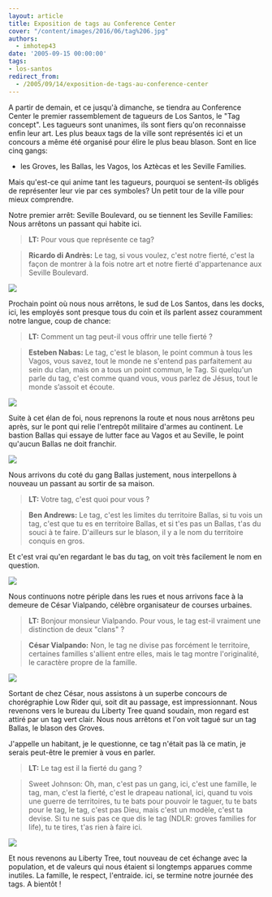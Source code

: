 ```yaml
---
layout: article
title: Exposition de tags au Conference Center
cover: "/content/images/2016/06/tag%206.jpg"
authors:
  - imhotep43
date: '2005-09-15 00:00:00'
tags:
- los-santos
redirect_from:
  - /2005/09/14/exposition-de-tags-au-conference-center
---
```


A partir de demain, et ce jusqu'à dimanche, se tiendra au Conference Center le premier rassemblement de tagueurs de Los Santos, le "Tag concept". Les tagueurs sont unanimes, ils sont fiers qu'on reconnaisse enfin leur art. Les plus beaux tags de la ville sont représentés ici et un concours a même été organisé pour élire le plus beau blason. Sont en lice cinq gangs:

- les Groves, les Ballas, les Vagos, los Aztècas et les Seville Families.

Mais qu'est-ce qui anime tant les tagueurs, pourquoi se sentent-ils obligés de représenter leur vie par ces symboles? Un petit tour de la ville pour mieux comprendre.

Notre premier arrêt: Seville Boulevard, ou se tiennent les Seville Families: Nous arrêtons un passant qui habite ici.

> **LT:** Pour vous que représente ce tag?

> **Ricardo di Andrès:** Le tag, si vous voulez, c'est notre fierté, c'est la façon de montrer à la fois notre art et notre fierté d'appartenance aux Seville Boulevard.

![](/content/images/2005/01/tag%201.jpg)

Prochain point où nous nous arrêtons, le sud de Los Santos, dans les docks, ici, les employés sont presque tous du coin et ils parlent assez couramment notre langue, coup de chance:

> **LT:** Comment un tag peut-il vous offrir une telle fierté ?

> **Esteben Nabas:** Le tag, c'est le blason, le point commun à tous les Vagos, vous savez, tout le monde ne s'entend pas parfaitement au sein du clan, mais on a tous un point commun, le Tag. Si quelqu'un parle du tag, c'est comme quand vous, vous parlez de Jésus, tout le monde s’assoit et écoute.

![](/content/images/2005/01/tag%202.jpg)

Suite à cet élan de foi, nous reprenons la route et nous nous arrêtons peu après, sur le pont qui relie l'entrepôt militaire d'armes au continent. Le bastion Ballas qui essaye de lutter face au Vagos et au Seville, le point qu'aucun Ballas ne doit franchir.

![](/content/images/2005/01/tag%203.jpg)

Nous arrivons du coté du gang Ballas justement, nous interpellons à nouveau un passant au sortir de sa maison.

> **LT:** Votre tag, c'est quoi pour vous ?

> **Ben Andrews:** Le tag, c'est les limites du territoire Ballas, si tu vois un tag, c'est que tu es en territoire Ballas, et si t'es pas un Ballas, t'as du souci à te faire. D'ailleurs sur le blason, il y a le nom du territoire conquis en gros.

Et c'est vrai qu'en regardant le bas du tag, on voit très facilement le nom en question.

![](/content/images/2005/01/tag%205.jpg)

Nous continuons notre périple dans les rues et nous arrivons face à la demeure de César Vialpando, célèbre organisateur de courses urbaines.

> **LT:** Bonjour monsieur Vialpando. Pour vous, le tag est-il vraiment une distinction de deux "clans" ?

> **César Vialpando:** Non, le tag ne divise pas forcément le territoire, certaines familles s'allient entre elles, mais le tag montre l'originalité, le caractère propre de la famille.

![](/content/images/2005/01/tag%204.jpg)

Sortant de chez César, nous assistons à un superbe concours de chorégraphie Low Rider qui, soit dit au passage, est impressionnant. Nous revenons vers le bureau du Liberty Tree quand soudain, mon regard est attiré par un tag vert clair. Nous nous arrêtons et l'on voit tagué sur un tag Ballas, le blason des Groves.

J'appelle un habitant, je le questionne, ce tag n'était pas là ce matin, je serais peut-être le premier à vous en parler.

> **LT:** Le tag est il la fierté du gang ?

> Sweet Johnson: Oh, man, c'est pas un gang, ici, c'est une famille, le tag, man, c'est la fierté, c'est le drapeau national, ici, quand tu vois une guerre de territoires, tu te bats pour pouvoir le taguer, tu te bats pour le tag, le tag, c'est pas Dieu, mais c'est un modèle, c'est ta devise. Si tu ne suis pas ce que dis le tag (NDLR: groves families for life), tu te tires, t'as rien à faire ici.

![](/content/images/2005/01/tag%206.jpg)

Et nous revenons au Liberty Tree, tout nouveau de cet échange avec la population, et de valeurs qui nous étaient si longtemps apparues comme inutiles. La famille, le respect, l'entraide. ici, se termine notre journée des tags. A bientôt !